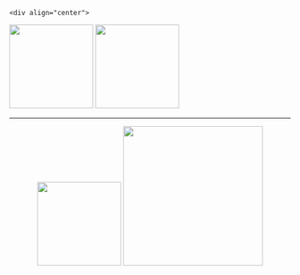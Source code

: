 	<div align="center">

  <!-- Most Used Languages -->
  <img src="https://github-readme-stats.vercel.app/api/top-langs/?username=amirsaeedahmadi&layout=compact&theme=merko" height="150"/>
  
  <!-- GitHub Stats -->
  <img src="https://github-readme-stats.vercel.app/api?username=amirsaeedahmadi&show_icons=true&theme=merko" height="150"/>

</div>


---

<div align="center">

  <!-- Streak Stats -->
  <img src="https://streak-stats.demolab.com?user=amirsaeedahmadi&theme=merko" height="150"/>
  
  <!-- Contribution Graph -->
  <img src="https://github-readme-activity-graph.vercel.app/graph?username=amirsaeedahmadi&theme=github-compact&color=2ecc71&line=27ae60&point=1abc9c" height="250"/>

</div>
